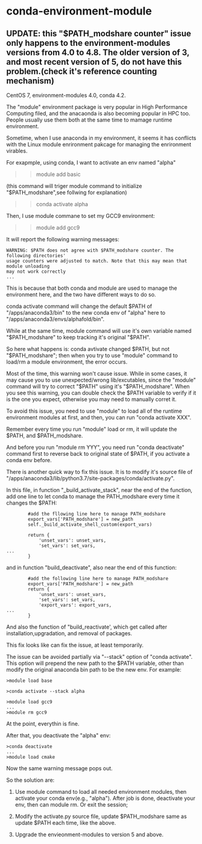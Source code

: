# conda-environment-module


## UPDATE: this "$PATH_modshare counter" issue only happens to the environment-modules versions from 4.0 to 4.8. The older version of 3, and most recent version of 5, do not have this problem.(check it's reference counting mechanism)


CentOS 7, environment-modules 4.0, conda 4.2.

The "module" environment package is very popular in High Performance Computing filed, and the anacaonda is also becoming popular in HPC too. People usually use them both at the same time to mamage runtime environment.

Sometime, when I use anaconda in my environment, it seems it has conflicts with the Linux module enrironment pakcage for managing the enrironment virables.

For exapmple, using conda, I want to activate an env named "alpha"

>> module add basic  

(this command will triger module command to initialize "$PATH_modshare",see follwing for explanation)
>> conda activate alpha

Then, I use module commane to set my GCC9 environment:

>>module add gcc9

It will report the following warning messages:

```text
WARNING: $PATH does not agree with $PATH_modshare counter. The following directories' 
usage counters were adjusted to match. Note that this may mean that module unloading 
may not work correctly
...
```
This is because that both conda and module are used to manage the environment here, and the two have different ways to do so.

conda activate command will change the default $PATH of "/apps/anaconda3/bin" to the new conda env of "alpha" here to "/apps/anaconda3/envs/alphafold/bin".

While at the same time, module command will use it's own variable named "$PATH_modshare" to keep tracking it's original "$PATH".

So here what happens is: conda avtivate changed $PATH, but not "$PATH_modshare"; then when you try to use "module" command to load/rm a module environment, the error occurs.

Most of the time, this warning won't cause issue. While in some cases, it may cause you to use unexpected/wrong lib/excutables, since the "module" command will try to correct "$PATH" using it's "$PATH_modshare".
When you see this warning, you can double check the $PATH variable to verify if it is the one you expect, otherwise you may need to manually corret it.

To avoid this issue, you need to use "module" to load all of the runtime environment modules at first, and then, you can run "conda activate XXX".

Remember every time you run "module" load or rm, it will update the $PATH, and $PATH_modshare.

And before you run "module rm YYY", you need run "conda deactivate" command first to reverse back to original state of $PATH, if you activate a conda env before.


There is another quick way to fix this issue. It is to modify it's source file of "/apps/anaconda3/lib/python3.7/site-packages/conda/activate.py".

In this file, in function "_build_activate_stack", near the end of the function, add one line to let conda to manage the PATH_modshare every time it changes the $PATH:

```text
        #add the fllowing line here to manage PATH_modshare
        export_vars['PATH_modshare'] = new_path
        self._build_activate_shell_custom(export_vars)

        return {
            'unset_vars': unset_vars,
            'set_vars': set_vars,
...
        }
```

and in function "build_deactivate", also near the end of this function:

```text
        #add the following line here to manage PATH_modshare
        export_vars['PATH_modshare'] = new_path
        return {
            'unset_vars': unset_vars,
            'set_vars': set_vars,
            'export_vars': export_vars,
...
        }
```

And also the function of "build_reactivate', which get called after installation,upgradation, and removal of packages.

This fix looks like can fix the issue, at least temporarily.

The issue can be avoided partially via "--stack" option of "conda activate". This option will prepend the new path to the $PATH variable, other than modify the original anaconda bin path to be the new env. For example:

```text
>module load base

>conda activate --stack alpha 

>module load gcc9
...
>module rm gcc9
```

At the point, everythin is fine. 

After that, you deactivate the "alpha" env:
```text
>conda deactivate
...
>module load cmake

```

Now the same warning message pops out.

So the solution are: 

1. Use module command to load all needed environment modules, then activate your conda env(e.g., "alpha"). After job is done, deactivate your env, then can module rm. Or exit the session;

2. Modify the activate.py source file, update $PATH_modshare same as update $PATH each time, like the above.

3. Upgrade the envieonment-modules to version 5 and above.


